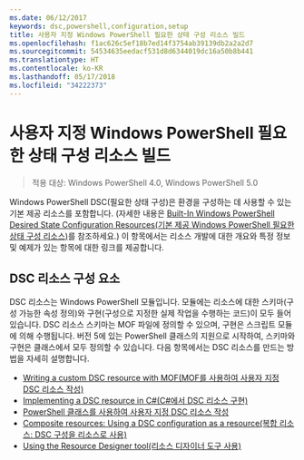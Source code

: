 ```yaml
---
ms.date: 06/12/2017
keywords: dsc,powershell,configuration,setup
title: 사용자 지정 Windows PowerShell 필요한 상태 구성 리소스 빌드
ms.openlocfilehash: f1ac626c5ef18b7ed14f3754ab39139db2a2a2d7
ms.sourcegitcommit: 54534635eedacf531d8d6344019dc16a50b8b441
ms.translationtype: HT
ms.contentlocale: ko-KR
ms.lasthandoff: 05/17/2018
ms.locfileid: "34222373"
---
```

# <a name="build-custom-windows-powershell-desired-state-configuration-resources"></a>사용자 지정 Windows PowerShell 필요한 상태 구성 리소스 빌드

> 적용 대상: Windows PowerShell 4.0, Windows PowerShell 5.0

Windows PowerShell DSC(필요한 상태 구성)은 환경을 구성하는 데 사용할 수 있는 기본 제공 리소스를 포함합니다. (자세한 내용은 [Built-In Windows PowerShell Desired State Configuration Resources(기본 제공 Windows PowerShell 필요한 상태 구성 리소스)](builtInResource.md)를 참조하세요.) 이 항목에서는 리소스 개발에 대한 개요와 특정 정보 및 예제가 있는 항목에 대한 링크를 제공합니다.

## <a name="dsc-resource-components"></a>DSC 리소스 구성 요소

DSC 리소스는 Windows PowerShell 모듈입니다. 모듈에는 리소스에 대한 스키마(구성 가능한 속성 정의)와 구현(구성으로 지정한 실제 작업을 수행하는 코드)이 모두 들어 있습니다. DSC 리소스 스키마는 MOF 파일에 정의할 수 있으며, 구현은 스크립트 모듈에 의해 수행됩니다. 버전 5에 있는 PowerShell 클래스의 지원으로 시작하여, 스키마와 구현은 클래스에서 모두 정의할 수 있습니다. 다음 항목에서는 DSC 리소스를 만드는 방법을 자세히 설명합니다.

* [Writing a custom DSC resource with MOF(MOF를 사용하여 사용자 지정 DSC 리소스 작성)](authoringResourceMOF.md)
* [Implementing a DSC resource in C#(C#에서 DSC 리소스 구현)](authoringResourceMofCS.md)
* [PowerShell 클래스를 사용하여 사용자 지정 DSC 리소스 작성](authoringResourceClass.md)
* [Composite resources: Using a DSC configuration as a resource(복합 리소스: DSC 구성을 리소스로 사용)](authoringResourceComposite.md)
* [Using the Resource Designer tool(리소스 디자이너 도구 사용)](authoringResourceMofDesigner.md)